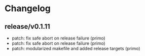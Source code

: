 # Changelog

## release/v0.1.11
* patch: fix safe abort on release failure (primo)
* patch: fix safe abort on release failure (primo)
* patch: modularized makefile and added release targets (primo)
